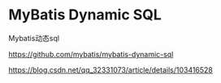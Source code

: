 # MyBatis Dynamic SQL

Mybatis动态sql

https://github.com/mybatis/mybatis-dynamic-sql

https://blog.csdn.net/qq_32331073/article/details/103416528